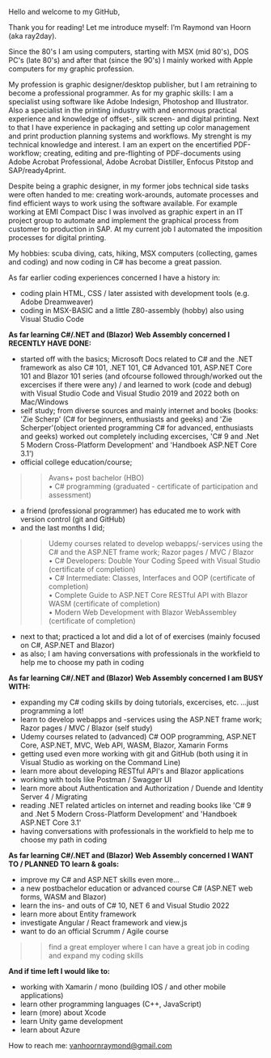 Hello and welcome to my GitHub,

Thank you for reading! Let me introduce myself: I’m Raymond van Hoorn (aka ray2day).

Since the 80's I am using computers, starting with MSX (mid 80's), DOS PC's (late 80's) and after that (since the 90's) I mainly worked with Apple computers for my graphic profession.

My profession is graphic designer/desktop publisher, but I am retraining to become a professional programmer. As for my
graphic skills: I am a specialist using software like Adobe Indesign, Photoshop and Illustrator. Also a specialist in the printing industry with and enormous practical experience and knowledge of offset-, silk screen- and digital printing. Next to that I have experience in packaging and setting up color management and print production planning systems and workflows. My strenght is my technical knowledge and interest. I am an expert on the encertified PDF-workflow; creating, editing and pre-flighting of PDF-documents using Adobe Acrobat Professional, Adobe Acrobat Distiller, Enfocus Pitstop and SAP/ready4print. 

Despite being a graphic designer, in my former jobs technical side tasks were often handed to me: creating work-arounds, automate processes and find efficient ways to work using the software available. For example working at EMI Compact Disc I was involved as graphic expert in an IT project group to automate and implement the graphical process from customer to production in SAP. At my current job I automated the imposition processes for digital printing. 

My hobbies: scuba diving, cats, hiking, MSX computers (collecting, games and coding) and now coding in C# has become a great passion.



As far earlier coding experiences concerned I have a history in:
- coding plain HTML, CSS / later assisted with development tools (e.g. Adobe Dreamweaver)
- coding in MSX-BASIC and a little Z80-assembly (hobby) also using Visual Studio Code



**As far learning C#/.NET and (Blazor) Web Assembly concerned I RECENTLY HAVE DONE:**
- started off with the basics; Microsoft Docs related to C# and the .NET framework as also C# 101, .NET 101, C# Advanced 101, ASP.NET Core 101 and Blazor 101 series (and ofcourse followed through/worked out the excercises if there were any) / and learned to work (code and debug) with Visual Studio Code and Visual Studio 2019 and 2022 both on Mac/Windows
- self study; from diverse sources and mainly internet and books (books: 'Zie Scherp' (C# for beginners, enthusiasts and geeks) and 'Zie Scherper'(object oriented programming C# for advanced, enthusiasts and geeks) worked out completely including excercises, 'C# 9 and .Net 5 Modern Cross-Platform Development' and 'Handboek ASP.NET Core 3.1')
- official college education/course;
>> Avans+ post bachelor (HBO)</BR>
• C# programming (graduated - certificate of participation and assessment)
- a friend (professional programmer) has educated me to work with version control (git and GitHub)
- and the last months I did;
>> Udemy courses related to develop webapps/-services using the C# and the ASP.NET frame work; Razor pages / MVC / Blazor</BR>
• C# Developers: Double Your Coding Speed with Visual Studio (certificate of completion)</BR>
• C# Intermediate: Classes, Interfaces and OOP (certificate of completion)</BR>
• Complete Guide to ASP.NET Core RESTful API with Blazor WASM (certificate of completion)</BR>
• Modern Web Development with Blazor WebAssembley (certificate of completion)</P>
- next to that; practiced a lot and did a lot of of exercises (mainly focused on C#, ASP.NET and Blazor)
- as also; I am having conversations with professionals in the workfield to help me to choose my path in coding


**As far learning C#/.NET and (Blazor) Web Assembly concerned I am BUSY WITH:**
- expanding my C# coding skills by doing tutorials, excercises, etc. ...just programming a lot!</BR>
- learn to develop webapps and -services using the ASP.NET frame work; Razor pages / MVC / Blazor (self study)
- Udemy courses related to (advanced) C# OOP programming, ASP.NET Core, ASP.NET, MVC, Web API, WASM, Blazor, Xamarin Forms
- getting used even more working with git and GitHub (both using it in Visual Studio as working on the Command Line)
- learn more about developing RESTful API's and Blazor applications
- working with tools like Postman / Swagger UI
- learn more about Authentication and Authorization / Duende and Identity Server 4 / Migrating
- reading .NET related articles on internet and reading books like 'C# 9 and .Net 5 Modern Cross-Platform Development' and 'Handboek ASP.NET Core 3.1'
- having conversations with professionals in the workfield to help me to choose my path in coding


**As far learning C#/.NET and (Blazor) Web Assembly concerned I WANT TO / PLANNED TO learn & goals:**
- improve my C# and ASP.NET skills even more...
- a new postbachelor education or advanced course C# (ASP.NET web forms, WASM and Blazor)
- learn the ins- and outs of C# 10, NET 6 and Visual Studio 2022
- learn more about Entity framework
- investigate Angular / React framework and view.js
- want to do an official Scrumm / Agile course

>> find a great employer where I can have a great job in coding and expand my coding skills


**And if time left I would like to:**
- working with Xamarin / mono (building IOS / and other mobile applications)
- learn other programming languages (C++, JavaScript)
- learn (more) about Xcode
- learn Unity game development
- learn about Azure


How to reach me:
vanhoornraymond@gmail.com
